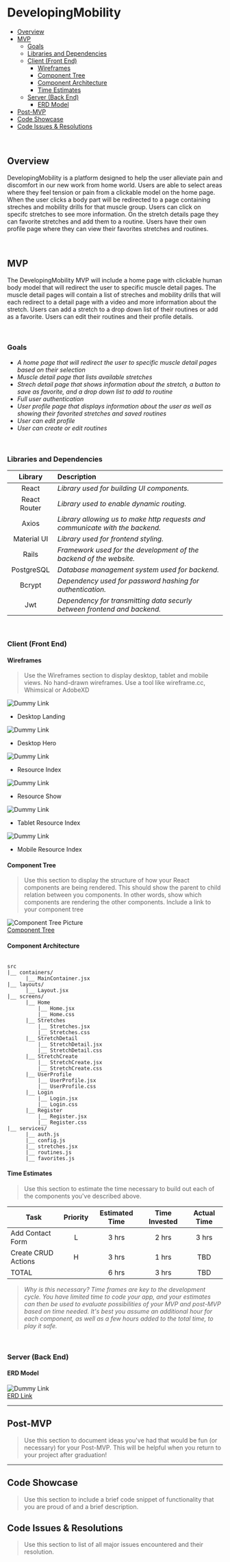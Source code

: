 # DevelopingMobility

- [Overview](#overview)
- [MVP](#mvp)
  - [Goals](#goals)
  - [Libraries and Dependencies](#libraries-and-dependencies)
  - [Client (Front End)](#client-front-end)
    - [Wireframes](#wireframes)
    - [Component Tree](#component-tree)
    - [Component Architecture](#component-architecture)
    - [Time Estimates](#time-estimates)
  - [Server (Back End)](#server-back-end)
    - [ERD Model](#erd-model)
- [Post-MVP](#post-mvp)
- [Code Showcase](#code-showcase)
- [Code Issues & Resolutions](#code-issues--resolutions)

<br>

## Overview
DevelopingMobility is a platform designed to help the user alleviate pain and discomfort in our new work from home world. Users are able to select areas where they feel tension or pain from a clickable model on the home page. When the user clicks a body part will be redirected to a page containing streches and mobility drills for that muscle group. Users can click on specifc stretches to see more information. On the stretch details page they can favorite stretches and add them to a routine. Users have their own profile page where they can view their favorites stretches and routines.

<br>

## MVP

The DevelopingMobility MVP will include a home page with clickable human body model that will redirect the user to specific muscle detail pages. The muscle detail pages will contain a list of streches and mobility drills that will each redirect to a detail page with a video and more information about the stretch. Users can add a stretch to a drop down list of their routines or add as a favorite. Users can edit their routines and their profile details.

<br>

### Goals

- _A home page that will redirect the user to specific muscle detail pages based on their selection_
- _Muscle detail page that lists available stretches_
- _Strech detail page that shows information about the stretch, a button to save as favorite, and a drop down list to add to routine_
- _Full user authentication_
- _User profile page that displays information about the user as well as showing their favorited stretches and saved routines_
- _User can edit profile_
- _User can create or edit routines_

<br>

### Libraries and Dependencies

|     Library      | Description                                |
| :--------------: | :----------------------------------------- |
|      React       | _Library used for building UI components._ |
|   React Router   | _Library used to enable dynamic routing._  |
|      Axios       | _Library allowing us to make http requests and communicate with the backend._ |
|    Material UI   | _Library used for frontend styling._ |
|      Rails       | _Framework used for the development of the backend of the website._ |
|    PostgreSQL    | _Database management system used for backend._ |
|      Bcrypt      | _Dependency used for password hashing for authentication._ |
|       Jwt        | _Dependency for transmitting data securly between frontend and backend._ |

<br>

### Client (Front End)

#### Wireframes

> Use the Wireframes section to display desktop, tablet and mobile views. No hand-drawn wireframes. Use a tool like wireframe.cc, Whimsical or AdobeXD

![Dummy Link](url)

- Desktop Landing

![Dummy Link](url)

- Desktop Hero

![Dummy Link](url)

- Resource Index

![Dummy Link](url)

- Resource Show

![Dummy Link](url)

- Tablet Resource Index

![Dummy Link](url)

- Mobile Resource Index

#### Component Tree

> Use this section to display the structure of how your React components are being rendered. This should show the parent to child relation between you components. In other words, show which components are rendering the other components. Include a link to your component tree

![Component Tree Picture](https://res.cloudinary.com/dy6xpqkkj/image/upload/v1633423891/DevelopingMobility/Screen_Shot_2021-10-05_at_4.51.02_AM_amlhlg.png)
<br>
[Component Tree](https://whimsical.com/developingmovement-AVfPkfX3adU8zENYZfH3MF)

#### Component Architecture

``` structure

src
|__ containers/
      |__ MainContainer.jsx
|__ layouts/
      |__ Layout.jsx
|__ screens/
      |__ Home
          |__ Home.jsx
          |__ Home.css
      |__ Stretches
          |__ Stretches.jsx
          |__ Stretches.css
      |__ StretchDetail
          |__ StretchDetail.jsx
          |__ StretchDetail.css
      |__ StretchCreate
          |__ StretchCreate.jsx
          |__ StretchCreate.css
      |__ UserProfile
          |__ UserProfile.jsx
          |__ UserProfile.css
      |__ Login
          |__ Login.jsx
          |__ Login.css
      |__ Register
          |__ Register.jsx
          |__ Register.css
|__ services/
      |__ auth.js
      |__ config.js
      |__ stretches.jsx
      |__ routines.js
      |__ favorites.js

```

#### Time Estimates

> Use this section to estimate the time necessary to build out each of the components you've described above.

| Task                | Priority | Estimated Time | Time Invested | Actual Time |
| ------------------- | :------: | :------------: | :-----------: | :---------: |
| Add Contact Form    |    L     |     3 hrs      |     2 hrs     |    3 hrs    |
| Create CRUD Actions |    H     |     3 hrs      |     1 hrs     |     TBD     |
| TOTAL               |          |     6 hrs      |     3 hrs     |     TBD     |

> _Why is this necessary? Time frames are key to the development cycle. You have limited time to code your app, and your estimates can then be used to evaluate possibilities of your MVP and post-MVP based on time needed. It's best you assume an additional hour for each component, as well as a few hours added to the total time, to play it safe._

<br>

### Server (Back End)

#### ERD Model

![Dummy Link](https://res.cloudinary.com/dy6xpqkkj/image/upload/v1633377516/DevelopingMobility/Screen_Shot_2021-10-04_at_3.35.43_PM_bkusvu.png)
<br>
[ERD Link](https://drive.google.com/file/d/142HUdcaSB7qtiuELs_oyPxQT3mR7W3DN/view?usp=sharing)
<br>

***

## Post-MVP

> Use this section to document ideas you've had that would be fun (or necessary) for your Post-MVP. This will be helpful when you return to your project after graduation!

***

## Code Showcase

> Use this section to include a brief code snippet of functionality that you are proud of and a brief description.

## Code Issues & Resolutions

> Use this section to list of all major issues encountered and their resolution.
